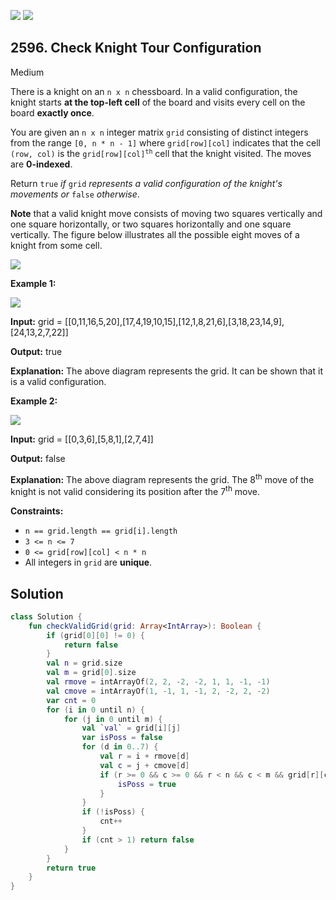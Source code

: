 [![](https://img.shields.io/github/stars/javadev/LeetCode-in-Kotlin?label=Stars&style=flat-square)](https://github.com/javadev/LeetCode-in-Kotlin)
[![](https://img.shields.io/github/forks/javadev/LeetCode-in-Kotlin?label=Fork%20me%20on%20GitHub%20&style=flat-square)](https://github.com/javadev/LeetCode-in-Kotlin/fork)

## 2596\. Check Knight Tour Configuration

Medium

There is a knight on an `n x n` chessboard. In a valid configuration, the knight starts **at the top-left cell** of the board and visits every cell on the board **exactly once**.

You are given an `n x n` integer matrix `grid` consisting of distinct integers from the range `[0, n * n - 1]` where `grid[row][col]` indicates that the cell `(row, col)` is the <code>grid[row][col]<sup>th</sup></code> cell that the knight visited. The moves are **0-indexed**.

Return `true` _if_ `grid` _represents a valid configuration of the knight's movements or_ `false` _otherwise_.

**Note** that a valid knight move consists of moving two squares vertically and one square horizontally, or two squares horizontally and one square vertically. The figure below illustrates all the possible eight moves of a knight from some cell.

![](https://assets.leetcode.com/uploads/2018/10/12/knight.png)

**Example 1:**

![](https://assets.leetcode.com/uploads/2022/12/28/yetgriddrawio-5.png)

**Input:** grid = \[\[0,11,16,5,20],[17,4,19,10,15],[12,1,8,21,6],[3,18,23,14,9],[24,13,2,7,22]]

**Output:** true

**Explanation:** The above diagram represents the grid. It can be shown that it is a valid configuration.

**Example 2:**

![](https://assets.leetcode.com/uploads/2022/12/28/yetgriddrawio-6.png)

**Input:** grid = \[\[0,3,6],[5,8,1],[2,7,4]]

**Output:** false

**Explanation:** The above diagram represents the grid. The 8<sup>th</sup> move of the knight is not valid considering its position after the 7<sup>th</sup> move.

**Constraints:**

*   `n == grid.length == grid[i].length`
*   `3 <= n <= 7`
*   `0 <= grid[row][col] < n * n`
*   All integers in `grid` are **unique**.

## Solution

```kotlin
class Solution {
    fun checkValidGrid(grid: Array<IntArray>): Boolean {
        if (grid[0][0] != 0) {
            return false
        }
        val n = grid.size
        val m = grid[0].size
        val rmove = intArrayOf(2, 2, -2, -2, 1, 1, -1, -1)
        val cmove = intArrayOf(1, -1, 1, -1, 2, -2, 2, -2)
        var cnt = 0
        for (i in 0 until n) {
            for (j in 0 until m) {
                val `val` = grid[i][j]
                var isPoss = false
                for (d in 0..7) {
                    val r = i + rmove[d]
                    val c = j + cmove[d]
                    if (r >= 0 && c >= 0 && r < n && c < m && grid[r][c] == `val` + 1) {
                        isPoss = true
                    }
                }
                if (!isPoss) {
                    cnt++
                }
                if (cnt > 1) return false
            }
        }
        return true
    }
}
```